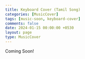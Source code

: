 ```yaml
--- 
title: Keyboard Cover (Tamil Song)
categories: [MusicCover]
tags: [music-soon, keyboard-cover]
comments: false
date: 2024-01-15 00:00:00 +0530
layout: page
type: MusicCover
---
```


Coming Soon!

